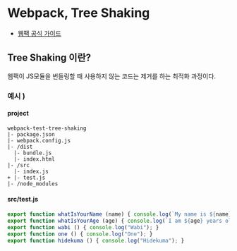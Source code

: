 # Webpack, Tree Shaking

- [웹팩 공식 가이드](https://webpack.js.org/guides/tree-shaking/)

## Tree Shaking 이란?

웹팩이 JS모듈을 번들링할 때 사용하지 않는 코드는 제거를 하는 최적화 과정이다.

### 예시 )

#### project
```
webpack-test-tree-shaking
|- package.json
|- webpack.config.js
|- /dist
  |- bundle.js
  |- index.html
|- /src
  |- index.js
+ |- test.js
|- /node_modules
```

#### src/test.js
```js
export function whatIsYourName (name) { console.log(`My name is ${name}`) }
export function whatIsYourAge (age) { console.log(`I am ${age} years old`) }
export function wabi () { console.log("Wabi"); }
export function one () { console.log("One"); }
export function hidekuma () { console.log("Hidekuma"); }
```
